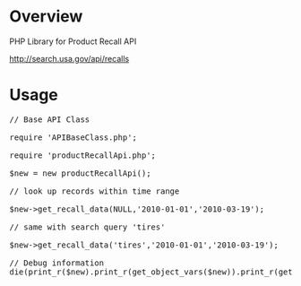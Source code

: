 Overview
========

PHP Library for Product Recall API

http://search.usa.gov/api/recalls 

Usage
=====

<pre>
// Base API Class

require 'APIBaseClass.php';

require 'productRecallApi.php';

$new = new productRecallApi();

// look up records within time range

$new->get_recall_data(NULL,'2010-01-01','2010-03-19');

// same with search query 'tires'

$new->get_recall_data('tires','2010-01-01','2010-03-19');

// Debug information
die(print_r($new).print_r(get_object_vars($new)).print_r(get_class_methods(get_class($new))));

</pre>